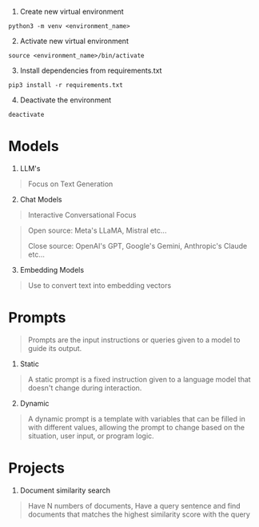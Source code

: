 1. Create new virtual environment

```shell
python3 -m venv <environment_name>
```

2. Activate new virtual environment

```shell
source <environment_name>/bin/activate
```

3. Install dependencies from requirements.txt

```shell
pip3 install -r requirements.txt
```

4. Deactivate the environment

```shell
deactivate
```

# Models

1. LLM's
> Focus on Text Generation

2. Chat Models
> Interactive Conversational Focus

> Open source: Meta's LLaMA, Mistral etc...
> 
> Close source: OpenAI's GPT, Google's Gemini, Anthropic's Claude etc...

3. Embedding Models
> Use to convert text into embedding vectors

# Prompts

> Prompts are the input instructions or queries given to a model to guide its output.

1. Static
> A static prompt is a fixed instruction given to a language model that doesn't change during interaction.
2. Dynamic
> A dynamic prompt is a template with variables that can be filled in with different values, allowing the prompt to change based on the situation, user input, or program logic.


# Projects

1. Document similarity search
> Have N numbers of documents, Have a query sentence and find documents that matches the highest similarity score with the query 

